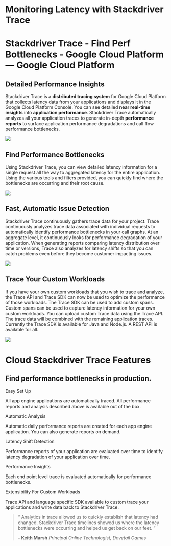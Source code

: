 # Monitoring Latency with Stackdriver Trace

# Stackdriver Trace - Find Perf Bottlenecks - Google Cloud Platform — Google Cloud Platform
Detailed Performance Insights
-----------------------------

Stackdriver Trace is a **distributed tracing system** for Google Cloud Platform that collects latency data from your applications and displays it in the Google Cloud Platform Console. You can see detailed **near real-time insights** into **application performance**. Stackdriver Trace automatically analyzes all your application traces to generate in-depth **performance reports** to surface application performance degradations and call flow performance bottlenecks.

![](https://web.archive.org/web/20160424223151im_/https://cloud.google.com/images/products/stackdriver-trace/what-is-it.png)

Find Performance Bottlenecks
----------------------------

Using Stackdriver Trace, you can view detailed latency information for a single request all the way to aggregated latency for the entire application. Using the various tools and filters provided, you can quickly find where the bottlenecks are occurring and their root cause.

![](https://web.archive.org/web/20160424223151im_/https://cloud.google.com/images/products/stackdriver-trace/performance-bottlenecks.png)

Fast, Automatic Issue Detection
-------------------------------

Stackdriver Trace continuously gathers trace data for your project. Trace continuously analyzes trace data associated with individual requests to automatically identify performance bottlenecks in your call graphs. At an aggregate level, it continuously looks for performance degradation of your application. When generating reports comparing latency distribution over time or versions, Trace also analyzes for latency shifts so that you can catch problems even before they become customer impacting issues.

![](https://web.archive.org/web/20160424223151im_/https://cloud.google.com/images/products/stackdriver-trace/fast-automatic-issue.png)

Trace Your Custom Workloads
---------------------------

If you have your own custom workloads that you wish to trace and analyze, the Trace API and Trace SDK can now be used to optimize the performance of those workloads. The Trace SDK can be used to add custom spans. Custom spans can be used to capture latency information for your own custom workloads. You can upload custom Trace data using the Trace API. The trace data will be combined with the remaining application traces. Currently the Trace SDK is available for Java and Node.js. A REST API is available for all.

![](https://web.archive.org/web/20160424223151im_/https://cloud.google.com/images/products/stackdriver-trace/trace-workloads.png)

# Cloud Stackdriver Trace Features

## Find performance bottlenecks in production.

Easy Set Up

All app engine applications are automatically traced. All performance reports and analysis described above is available out of the box.

Automatic Analysis

Automatic daily performance reports are created for each app engine application. You can also generate reports on demand.

Latency Shift Detection

Performance reports of your application are evaluated over time to identify latency degradation of your application over time.

Performance Insights

Each end point level trace is evaluated automatically for performance bottlenecks.

Extensibility For Custom Workloads

Trace API and language specific SDK available to custom trace your applications and write data back to Stackdriver Trace.


> “ Analytics in trace allowed us to quickly establish that latency had changed. Stackdriver Trace timelines showed us where the latency bottlenecks were occurring and helped us get back on our feet. ”
>
> **\- Keith Marsh** _Principal Online Technologist, Dovetail Games_